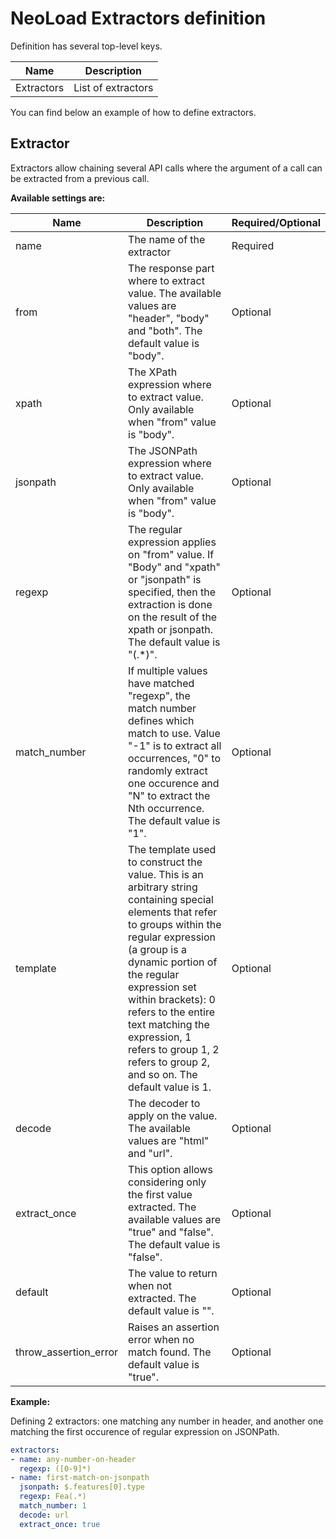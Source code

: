 # NeoLoad Extractors definition
Definition has several top-level keys.

| Name        | Description           |
| ----------- | --------------------- |
| Extractors  | List of extractors    |

You can find below an example of how to define extractors.

## Extractor
Extractors allow chaining several API calls where the argument of a call can be extracted from a previous call.

**Available settings are:**

| Name                   | Description                                                  | Required/Optional |
| ---------------------- | ------------------------------------------------------------------------------------------------------------------------------------------------------------------------------------------------------------------------------------------------------------------------------------------------------------------------------------------------------------------------------------- | ----------------- |
| name                   | The name of the extractor                                                                                                                                                                                                                                                                                                                                                             | Required          |
| from                   | The response part where to extract value. The available values are "header", "body" and "both". The default value is "body".                                                                                                                                                                                                                                                          | Optional          |
| xpath                  | The XPath expression where to extract value. Only available when "from" value is "body".                                                                                                                                                                                                                                                                                                | Optional          |
| jsonpath               | The JSONPath expression where to extract value. Only available when "from" value is "body".                                                                                                                                                                                                                                                                                             | Optional          |
| regexp                 | The regular expression applies on "from" value. If "Body" and "xpath" or "jsonpath" is specified, then the extraction is done on the result of the xpath or jsonpath. The default value is "(.*)".                                                                                                                                                                                            | Optional          |
| match_number           | If multiple values have matched "regexp", the match number defines which match to use. Value "-1" is to extract all occurrences, "0" to randomly extract one occurence and "N" to extract the Nth occurrence. The default value is "1".                                                                                                                                                          | Optional          |
| template               | The template used to construct the value. This is an arbitrary string containing special elements that refer to groups within the regular expression (a group is a dynamic portion of the regular expression set within brackets): $0$ refers to the entire text matching the expression, $1$ refers to group 1, $2$ refers to group 2, and so on. The default value is $1$.          | Optional          |
| decode                 | The decoder to apply on the value. The available values are "html" and "url".                                                                                                                                                                                                                                                                                                         | Optional          |
| extract_once           | This option allows considering only the first value extracted. The available values are "true" and "false". The default value is "false".                                                                                                                                                                                                                                             | Optional          |
| default                | The value to return when not extracted. The default value is "<NOT FOUND>".                                                                                                                                                                                                                                                                                                           | Optional          |
| throw_assertion_error  | Raises an assertion error when no match found. The default value is "true".                                                                                                                                                                                                                                                                                                            | Optional          |


**Example:**

Defining 2 extractors: one  matching any number in header, and another one matching the first occurence of regular expression on JSONPath.

```yaml
extractors:
- name: any-number-on-header
  regexp: ([0-9]*)
- name: first-match-on-jsonpath
  jsonpath: $.features[0].type
  regexp: Fea(.*)
  match_number: 1
  decode: url
  extract_once: true
```